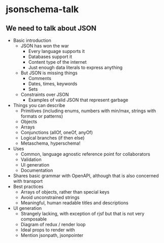 # jsonschema-talk

## We need to talk about JSON

- Basic introduction
  - JSON has won the war
    - Every language supports it
    - Databases support it
    - Content type of the internet
    - Just enough data literals to express anything
  - But JSON is missing things
    - Comments
    - Dates, times, keywords
    - Sets
  - Constraints over JSON
    - Examples of valid JSON that represent garbage
- Things you can describe
  - Primitives (including enums, numbers with min/max, strings with formats or patterns)
  - Objects
  - Arrays
  - Conjunctions (allOf, oneOf, anyOf)
  - Logical branches (if then else)
  - Metaschema, hyperschema!
- Uses
  - Common, language agnostic reference point for collaborators
  - Validation
  - UI generation
  - Documentation
- Shares basic grammar with OpenAPI, although that is also concerned with transport
- Best practices
  - Arrays of objects, rather than special keys
  - Avoid unconstrained strings
  - Meaningful, human readable titles and descriptions
- UI generation
  - Strangely lacking, with exception of rjsf but that is not very composable
  - Diagram of redux / render loop
  - Ideal props to render with
  - Mention jsonpath, jsonpointer
